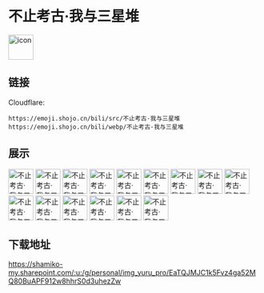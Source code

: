 # 不止考古·我与三星堆
<img src="https://emoji.shojo.cn/bili/src/不止考古·我与三星堆/icon.png" width="50" height="50" alt="icon">

## 链接
Cloudflare:
```
https://emoji.shojo.cn/bili/src/不止考古·我与三星堆
https://emoji.shojo.cn/bili/webp/不止考古·我与三星堆
```
## 展示
<img src="https://emoji.shojo.cn/bili/src/不止考古·我与三星堆/不止考古·我与三星堆-知识增加.png" width="50" height="50" alt="不止考古·我与三星堆-知识增加">
<img src="https://emoji.shojo.cn/bili/src/不止考古·我与三星堆/不止考古·我与三星堆-考古中.png" width="50" height="50" alt="不止考古·我与三星堆-考古中">
<img src="https://emoji.shojo.cn/bili/src/不止考古·我与三星堆/不止考古·我与三星堆-发现宝藏.png" width="50" height="50" alt="不止考古·我与三星堆-发现宝藏">
<img src="https://emoji.shojo.cn/bili/src/不止考古·我与三星堆/不止考古·我与三星堆-疑问？.png" width="50" height="50" alt="不止考古·我与三星堆-疑问？">
<img src="https://emoji.shojo.cn/bili/src/不止考古·我与三星堆/不止考古·我与三星堆-观察.png" width="50" height="50" alt="不止考古·我与三星堆-观察">
<img src="https://emoji.shojo.cn/bili/src/不止考古·我与三星堆/不止考古·我与三星堆-震惊.png" width="50" height="50" alt="不止考古·我与三星堆-震惊">
<img src="https://emoji.shojo.cn/bili/src/不止考古·我与三星堆/不止考古·我与三星堆-期待.png" width="50" height="50" alt="不止考古·我与三星堆-期待">
<img src="https://emoji.shojo.cn/bili/src/不止考古·我与三星堆/不止考古·我与三星堆-学到了.png" width="50" height="50" alt="不止考古·我与三星堆-学到了">
<img src="https://emoji.shojo.cn/bili/src/不止考古·我与三星堆/不止考古·我与三星堆-仔细研究.png" width="50" height="50" alt="不止考古·我与三星堆-仔细研究">
<img src="https://emoji.shojo.cn/bili/src/不止考古·我与三星堆/不止考古·我与三星堆-敬礼.png" width="50" height="50" alt="不止考古·我与三星堆-敬礼">
<img src="https://emoji.shojo.cn/bili/src/不止考古·我与三星堆/不止考古·我与三星堆-突然出现.png" width="50" height="50" alt="不止考古·我与三星堆-突然出现">
<img src="https://emoji.shojo.cn/bili/src/不止考古·我与三星堆/不止考古·我与三星堆-讨论中.png" width="50" height="50" alt="不止考古·我与三星堆-讨论中">
<img src="https://emoji.shojo.cn/bili/src/不止考古·我与三星堆/不止考古·我与三星堆-干杯.png" width="50" height="50" alt="不止考古·我与三星堆-干杯">
<img src="https://emoji.shojo.cn/bili/src/不止考古·我与三星堆/不止考古·我与三星堆-点赞.png" width="50" height="50" alt="不止考古·我与三星堆-点赞">
<img src="https://emoji.shojo.cn/bili/src/不止考古·我与三星堆/不止考古·我与三星堆-一键三连.png" width="50" height="50" alt="不止考古·我与三星堆-一键三连">

## 下载地址

https://shamiko-my.sharepoint.com/:u:/g/personal/img_yuru_pro/EaTQJMJC1k5Fvz4ga52MQ80BuAPF912w8hhrS0d3uhezZw